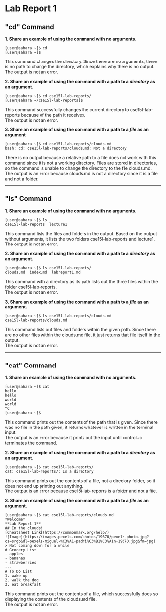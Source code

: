 # Lab Report 1

## "cd" Command

**1. Share an example of using the command with no arguments.**
```
[user@sahara ~]$ cd
[user@sahara ~]$ 
```
This command changes the directory. Since there are no arguments, there is no path to change the directory, which explains why there is no output. 
<br>
The output is not an error.

**2. Share an example of using the command with a path to a *directory* as an argument.**
```
[user@sahara ~]$ cd cse15l-lab-reports/
[user@sahara ~/cse15l-lab-reports]$
```
This command successfully changes the current directory to cse15l-lab-reports because of the path it receives.
<br>
The output is not an error.

**3. Share an example of using the command with a path to a *file* as an argument**
```
[user@sahara ~]$ cd cse15l-lab-reports/clouds.md
bash: cd: cse15l-lab-reports/clouds.md: Not a directory
```
There is no output because a relative path to a file does not work with this command since it is not a working directory. Files are stored in directories, so the command is unable to change the directory to the file clouds.md.
<br>
The output is an error because clouds.md is not a directory since it is a file and not a folder.

---

## "ls" Command

**1. Share an example of using the command with no arguments.**
```
[user@sahara ~]$ ls
cse15l-lab-reports  lecture1
```
This command lists the files and folders in the output. Based on the output without arguments, it lists the two folders cse15l-lab-reports and lecture1.
<br>
The output is not an error.

**2. Share an example of using the command with a path to a *directory* as an argument.**
```
[user@sahara ~]$ ls cse15l-lab-reports/
clouds.md  index.md  labreport1.md
```
This command with a directory as its path lists out the three files within the folder cse15l-lab-reports.
<br>
The output is not an error.

**3. Share an example of using the command with a path to a *file* as an argument.**
```
[user@sahara ~]$ ls cse15l-lab-reports/clouds.md
cse15l-lab-reports/clouds.md
```
This command lists out files and folders within the given path. Since there are no other files within the clouds.md file, it just returns that file itself in the output.
<br>
The output is not an error.

---

## "cat" Command

**1. Share an example of using the command with no arguments.**
```
[user@sahara ~]$ cat
hello
hello
world
world
^C
[user@sahara ~]$
```
This command prints out the contents of the path that is given. Since there was no file in the path given, it returns whatever is written in the terminal input.
<br>
The output is an error because it prints out the input until control+c terminates the command.

**2. Share an example of using the command with a path to a *directory* as an argument.**
```
[user@sahara ~]$ cat cse15l-lab-reports/
cat: cse15l-lab-reports/: Is a directory
```
This command prints out the contents of a file, not a directory folder, so it does not end up printing out anything.
<br>
The output is an error because cse15l-lab-reports is a folder and not a file.

**3. Share an example of using the command with a path to a *file* as an argument.**
```
[user@sahara ~]$ cat cse15l-lab-reports/clouds.md
*Welcome*
**Lab Report 1**
## In the clouds!
[Cheatsheet Link](https://commonmark.org/help/)
![Image](https://images.pexels.com/photos/19670/pexels-photo.jpg?cs=srgb&dl=pexels-miguel-%C3%A1-padri%C3%B1%C3%A1n-19670.jpg&fm=jpg)
> Not coming down for a while
# Grocery List
- apples
- bananas
- strawberries
---
# To Do List
1. wake up
2. walk the dog
3. eat breakfast
```
This command prints out the contents of a file, which successfully does so displaying the contents of the clouds.md file.
<br>
The output is not an error.
